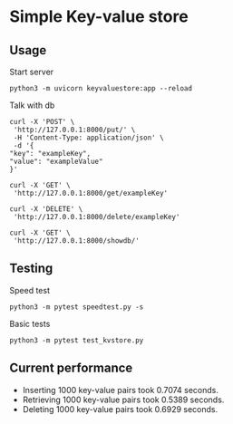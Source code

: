# Simple Key-value store

## Usage

Start server
```
python3 -m uvicorn keyvaluestore:app --reload
```

Talk with db
```
curl -X 'POST' \
 'http://127.0.0.1:8000/put/' \
 -H 'Content-Type: application/json' \
 -d '{
"key": "exampleKey",
"value": "exampleValue"
}'
```
```
curl -X 'GET' \
 'http://127.0.0.1:8000/get/exampleKey'
```
```
curl -X 'DELETE' \
 'http://127.0.0.1:8000/delete/exampleKey'
```
```
curl -X 'GET' \
 'http://127.0.0.1:8000/showdb/'
```
## Testing

Speed test
```
python3 -m pytest speedtest.py -s
```
Basic tests
```
python3 -m pytest test_kvstore.py
```
## Current performance

- Inserting 1000 key-value pairs took 0.7074 seconds.
- Retrieving 1000 key-value pairs took 0.5389 seconds.
- Deleting 1000 key-value pairs took 0.6929 seconds.
